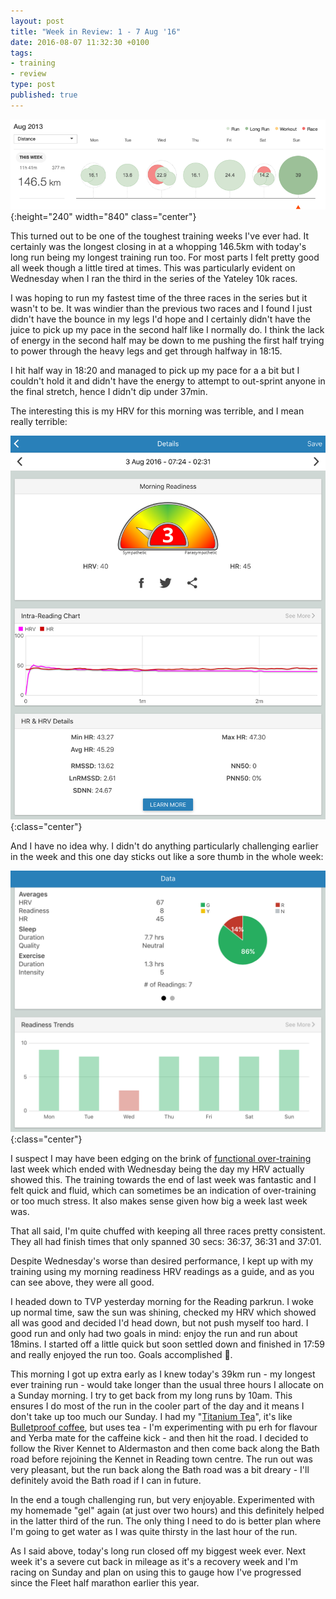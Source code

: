 ```yaml
---
layout: post
title: "Week in Review: 1 - 7 Aug '16"
date: 2016-08-07 11:32:30 +0100
tags:
- training
- review
type: post
published: true
---
```


![Week in Review: 1 - 7 Aug '16](/assets/week-in-review-1-7Aug16.png){:height="240" width="840" class="center"}

This turned out to be one of the toughest training weeks I've ever had. It certainly was the longest closing in at a whopping 146.5km with today's long run being my longest training run too.  For most parts I felt pretty good all week though a little tired at times.  This was particularly evident on Wednesday when I ran the third in the series of the Yateley 10k races.

I was hoping to run my fastest time of the three races in the series but it wasn't to be. It was windier than the previous two races and I found I just didn't have the bounce in my legs I'd hope and I certainly didn't have the juice to pick up my pace in the second half like I normally do. I think the lack of energy in the second half may be down to me pushing the first half trying to power through the heavy legs and get through halfway in 18:15.

I hit half way in 18:20 and managed to pick up my pace for a a bit but I couldn't hold it and didn't have the energy to attempt to out-sprint anyone in the final stretch, hence I didn't dip under 37min.

The interesting this is my HRV for this morning was terrible, and I mean really terrible:

![HRV Morning Readiness on 3 Aug 2016](/assets/HRV-3Aug2016.png){:class="center"}

And I have no idea why. I didn't do anything particularly challenging earlier in the week and this one day sticks out like a sore thumb in the whole week:

![HRV Morning Readiness for 1-7 Aug 2016](/assets/HRV-1-7Aug2016.png){:class="center"}

I suspect I may have been edging on the brink of [functional over-training](https://philmaffetone.com/the-overtraining-syndrome/) last week which ended with Wednesday being the day my HRV actually showed this.  The training towards the end of last week was fantastic and I felt quick and fluid, which can sometimes be an indication of over-training or too much stress.  It also makes sense given how big a week last week was.

That all said, I'm quite chuffed with keeping all three races pretty consistent. They all had finish times that only spanned 30 secs: 36:37, 36:31 and 37:01.

Despite Wednesday's worse than desired performance, I kept up with my training using my morning readiness HRV readings as a guide, and as you can see above, they were all good.

I headed down to TVP yesterday morning for the Reading parkrun.  I woke up normal time, saw the sun was shining, checked my HRV which showed all was good and decided I'd head down, but not push myself too hard. I good run and only had two goals in mind: enjoy the run and run about 18mins. I started off a little quick but soon settled down and finished in 17:59 and really enjoyed the run too.  Goals accomplished :tada:.

This morning I got up extra early as I knew today's 39km run - my longest ever training run - would take longer than the usual three hours I allocate on a Sunday morning.  I try to get back from my long runs by 10am. This ensures I do most of the run in the cooler part of the day and it means I don't take up too much our Sunday.  I had my "[Titanium Tea](http://fourhourworkweek.com/2015/05/25/morning-tea-thats-better-than-coffee/)", it's like [Bulletproof coffee](https://www.bulletproofexec.com/how-to-make-your-coffee-bulletproof-and-your-morning-too/), but uses tea - I'm experimenting with pu erh for flavour and Yerba mate for the caffeine kick - and then hit the road.  I decided to follow the River Kennet to Aldermaston and then come back along the Bath road before rejoining the Kennet in Reading town centre.  The run out was very pleasant, but the run back along the Bath road was a bit dreary - I'll definitely avoid the Bath road if I can in future.

In the end a tough challenging run, but very enjoyable.  Experimented with my homemade "gel" again (at just over two hours) and this definitely helped in the latter third of the run.  The only thing I need to do is better plan where I'm going to get water as I was quite thirsty in the last hour of the run.

As I said above, today's long run closed off my biggest week ever.  Next week it's a severe cut back in mileage as it's a recovery week and I'm racing on Sunday and plan on using this to gauge how I've progressed since the Fleet half marathon earlier this year.
